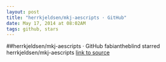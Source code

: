 ```yaml
---
layout: post
title: "herrkjeldsen/mkj-aescripts · GitHub"
date: May 17, 2014 at 08:02AM
tags: github, stars
---
```

##herrkjeldsen/mkj-aescripts · GitHub
fabiantheblind starred herrkjeldsen/mkj-aescripts
[link to source](http://ift.tt/1jo7poB) 
